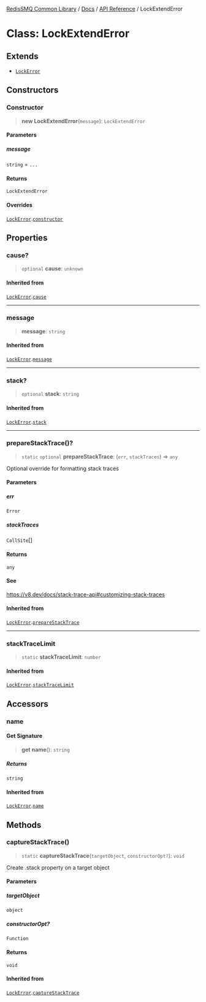 [RedisSMQ Common Library](../../../README.md) / [Docs](../../README.md) / [API Reference](../README.md) / LockExtendError

# Class: LockExtendError

## Extends

- [`LockError`](LockError.md)

## Constructors

### Constructor

> **new LockExtendError**(`message`): `LockExtendError`

#### Parameters

##### message

`string` = `...`

#### Returns

`LockExtendError`

#### Overrides

[`LockError`](LockError.md).[`constructor`](LockError.md#constructor)

## Properties

### cause?

> `optional` **cause**: `unknown`

#### Inherited from

[`LockError`](LockError.md).[`cause`](LockError.md#cause)

***

### message

> **message**: `string`

#### Inherited from

[`LockError`](LockError.md).[`message`](LockError.md#message)

***

### stack?

> `optional` **stack**: `string`

#### Inherited from

[`LockError`](LockError.md).[`stack`](LockError.md#stack)

***

### prepareStackTrace()?

> `static` `optional` **prepareStackTrace**: (`err`, `stackTraces`) => `any`

Optional override for formatting stack traces

#### Parameters

##### err

`Error`

##### stackTraces

`CallSite`[]

#### Returns

`any`

#### See

https://v8.dev/docs/stack-trace-api#customizing-stack-traces

#### Inherited from

[`LockError`](LockError.md).[`prepareStackTrace`](LockError.md#preparestacktrace)

***

### stackTraceLimit

> `static` **stackTraceLimit**: `number`

#### Inherited from

[`LockError`](LockError.md).[`stackTraceLimit`](LockError.md#stacktracelimit)

## Accessors

### name

#### Get Signature

> **get** **name**(): `string`

##### Returns

`string`

#### Inherited from

[`LockError`](LockError.md).[`name`](LockError.md#name)

## Methods

### captureStackTrace()

> `static` **captureStackTrace**(`targetObject`, `constructorOpt?`): `void`

Create .stack property on a target object

#### Parameters

##### targetObject

`object`

##### constructorOpt?

`Function`

#### Returns

`void`

#### Inherited from

[`LockError`](LockError.md).[`captureStackTrace`](LockError.md#capturestacktrace)
